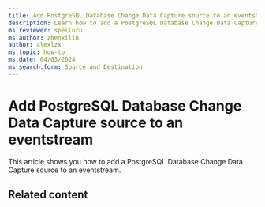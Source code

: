 ```yaml
---
title: Add PostgreSQL Database Change Data Capture source to an eventstream
description: Learn how to add a PostgreSQL Database Change Data Capture source to an eventstream.
ms.reviewer: spelluru
ms.author: zhenxilin
author: alexlzx
ms.topic: how-to
ms.date: 04/03/2024
ms.search.form: Source and Destination
---
```


# Add PostgreSQL Database Change Data Capture source to an eventstream
This article shows you how to add a PostgreSQL Database Change Data Capture source to an eventstream.

## Related content

